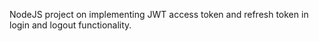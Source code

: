 NodeJS project on implementing JWT access token and refresh token in login and logout functionality.
